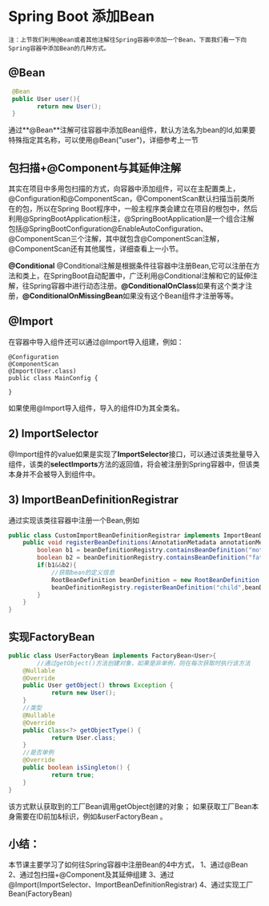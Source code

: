 # **Spring Boot 添加Bean**

```
注：上节我们利用@Bean或者其他注解往Spring容器中添加一个Bean，下面我们看一下向Spring容器中添加Bean的几种方式。
```



## @Bean

```java
 @Bean
 public User user(){        
 		return new User();
 }
```

通过**@Bean**注解可往容器中添加Bean组件，默认方法名为bean的Id,如果要特殊指定其名称，可以使用@Bean("user")，详细参考上一节



## 包扫描+@Component与其延伸注解

其实在项目中多用包扫描的方式，向容器中添加组件，可以在主配置类上，@Configuration和@ComponentScan，@ComponentScan默认扫描当前类所在的包，所以在Spring Boot程序中，一般主程序类会建立在项目的根包中，然后利用@SpringBootApplication标注，@SpringBootApplication是一个组合注解包括@SpringBootConfiguration@EnableAutoConfiguration、@ComponentScan三个注解，其中就包含@ComponentScan注解，@ComponentScan还有其他属性，详细查看上一小节。



**@Conditional**
@Conditional注解是根据条件往容器中注册Bean,它可以注册在方法和类上，在SpringBoot自动配置中，广泛利用@Conditional注解和它的延伸注解，往Spring容器中进行动态注册。**@ConditionalOnClass**如果有这个类才注册，**@ConditionalOnMissingBean**如果没有这个Bean组件才注册等等。



## @Import

在容器中导入组件还可以通过@Import导入组建，例如：

```
@Configuration
@ComponentScan
@Import(User.class)
public class MainConfig {

}
```

如果使用@Import导入组件，导入的组件ID为其全类名。



## 2) ImportSelector

@Import组件的value如果是实现了**ImportSelector**接口，可以通过该类批量导入组件，该类的**selectImports**方法的返回值，将会被注册到Spring容器中，但该类本身并不会被导入到组件中。



## 3) ImportBeanDefinitionRegistrar

通过实现该类往容器中注册一个Bean,例如

```java
public class CustomImportBeanDefinitionRegistrar implements ImportBeanDefinitionRegistrar{    			        @Override
    public void registerBeanDefinitions(AnnotationMetadata annotationMetadata, BeanDefinitionRegistry beanDefinitionRegistry) {        
        boolean b1 = beanDefinitionRegistry.containsBeanDefinition("mother");        
        boolean b2 = beanDefinitionRegistry.containsBeanDefinition("father");        
        if(b1&&b2){            
          	//获取bean的定义信息
            RootBeanDefinition beanDefinition = new RootBeanDefinition(Child.class);
            beanDefinitionRegistry.registerBeanDefinition("child",beanDefinition);
        }
    }
}
```



## 实现FactoryBean

```java
public class UserFactoryBean implements FactoryBean<User>{    
		//通过getObject()方法创建对象，如果是非单例，则在每次获取时执行该方法
    @Nullable
    @Override
    public User getObject() throws Exception {        
    		return new User();
    }    
    //类型
    @Nullable
    @Override
    public Class<?> getObjectType() {        
    		return User.class;
    }    
    //是否单例
    @Override
    public boolean isSingleton() {        
    		return true;
    }
}
```

该方式默认获取到的工厂Bean调用getObject创建的对象；
如果获取工厂Bean本身需要在ID前加&标识，例如&userFactoryBean 。





## 小结：

本节课主要学习了如何往Spring容器中注册Bean的4中方式，
1、通过@Bean
2、通过包扫描+@Component及其延伸组建
3、通过@Import(ImportSelector、ImportBeanDefinitionRegistrar)
4、通过实现工厂Bean(FactoryBean)





